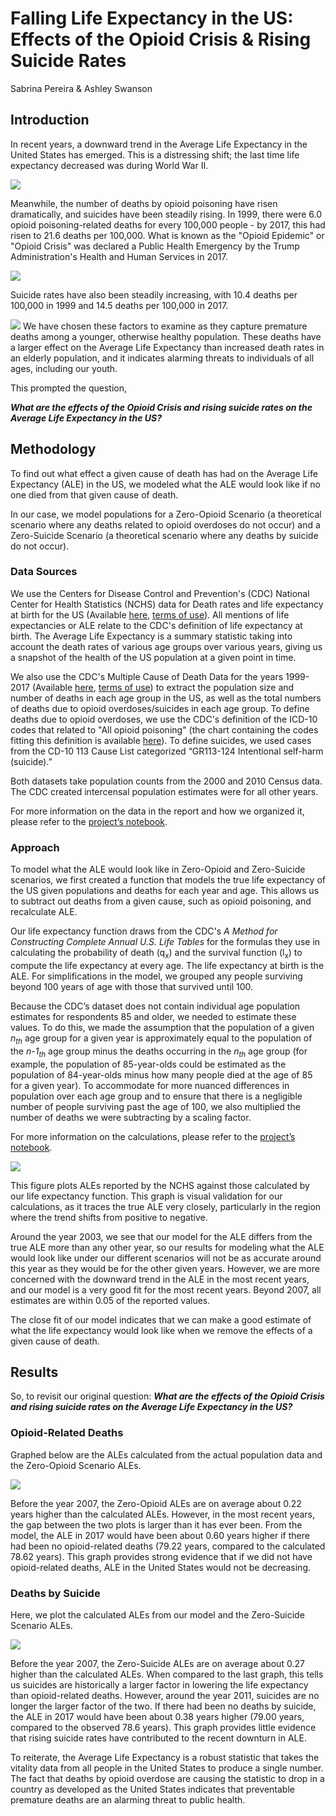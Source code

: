 # Falling Life Expectancy in the US: Effects of the Opioid Crisis & Rising Suicide Rates 

Sabrina Pereira & Ashley Swanson


## **Introduction**

In recent years, a downward trend in the Average Life Expectancy in the United States has emerged. This is a distressing shift; the last time life expectancy decreased was during World War II. 

![](https://github.com/ASHSWAN1999/DataScienceProject2/blob/master/figures/ALE.png)

Meanwhile, the number of deaths by opioid poisoning have risen dramatically, and suicides have been steadily rising. In 1999, there were 6.0 opioid poisoning-related deaths for every 100,000 people - by 2017, this had risen to 21.6 deaths per 100,000. What is known as the "Opioid Epidemic" or "Opioid Crisis" was declared a Public Health Emergency by the Trump Administration's Health and Human Services in 2017.

![](https://github.com/ASHSWAN1999/DataScienceProject2/blob/master/figures/opioid_over_time.png)

Suicide rates have also been steadily increasing, with 10.4 deaths per 100,000 in 1999 and 14.5 deaths per 100,000 in 2017.

![](https://github.com/ASHSWAN1999/DataScienceProject2/blob/master/figures/suicide_over_time.png)
We have chosen these factors to examine as they capture premature deaths among a younger, otherwise healthy population. These deaths have a larger effect on the Average Life Expectancy than increased death rates in an elderly population, and it indicates alarming threats to individuals of all ages, including our youth. 

This prompted the question,

_**What are the effects of the Opioid Crisis and rising suicide rates on the Average Life Expectancy in the US?**_


## **Methodology**

To find out what effect a given cause of death has had on the Average Life Expectancy (ALE) in the US, we modeled what the ALE would look like if no one died from that given cause of death. 

In our case, we model populations for a Zero-Opioid Scenario (a theoretical scenario where any deaths related to opioid overdoses do not occur) and a Zero-Suicide Scenario (a theoretical scenario where any deaths by suicide do not occur).

### Data Sources

We use the Centers for Disease Control and Prevention's (CDC) National Center for Health Statistics (NCHS) data for Death rates and life expectancy at birth for the US (Available [here](https://data.cdc.gov/NCHS/NCHS-Death-rates-and-life-expectancy-at-birth/w9j2-ggv5), [terms of use](https://wonder.cdc.gov/mcd.html)). All mentions of life expectancies or ALE relate to the CDC's definition of life expectancy at birth. The Average Life Expectancy is a summary statistic taking into account the death rates of various age groups over various years, giving us a snapshot of the health of the US population at a given point in time.

We also use the CDC's Multiple Cause of Death Data for the years 1999-2017 (Available [here](https://wonder.cdc.gov/mcd.html), [terms of use](https://wonder.cdc.gov/mcd-icd10.html)) to extract the population size and number of deaths in each age group in the US, as well as the total numbers of deaths due to opioid overdoses/suicides in each age group. To define deaths due to opioid overdoses, we use the CDC's definition of the ICD-10 codes that related to "All opioid poisoning" (the chart containing the codes fitting this definition is available [here](https://www.cdc.gov/drugoverdose/pdf/pdo_guide_to_icd-9-cm_and_icd-10_codes-a.pdf)). To define suicides, we used cases from the CD-10 113 Cause List categorized “GR113-124 Intentional self-harm (suicide).”

Both datasets take population counts from the 2000 and 2010 Census data. The CDC created intercensal population estimates were for all other years.

For more information on the data in the report and how we organized it, please refer to the [project’s notebook](https://github.com/ASHSWAN1999/DataScienceProject2/blob/master/project2.ipynb).


### Approach

To model what the ALE would look like in Zero-Opioid and Zero-Suicide scenarios, we first created a function that models the true life expectancy of the US given populations and deaths for each year and age. This allows us to subtract out deaths from a given cause, such as opioid poisoning, and recalculate ALE. 

Our life expectancy function draws from the CDC's *A Method for Constructing Complete Annual U.S. Life Tables* for the formulas they use in calculating the probability of death (q<sub>x</sub>) and the survival function (l<sub>x</sub>) to compute the life expectancy at every age. The life expectancy at birth is the ALE. For simplifications in the model, we grouped any people surviving beyond 100 years of age with those that survived until 100.

Because the CDC’s dataset does not contain individual age population estimates for respondents 85 and older,  we needed to estimate these values. To do this, we made the assumption that the population of a given *n<sub>th</sub>* age group for a given year is approximately equal to the population of the  *n-1<sub>th</sub>* age group minus the deaths occurring in the *n<sub>th</sub>* age group (for example, the population of 85-year-olds could be estimated as the population of 84-year-olds minus how many people died at the age of 85 for a given year). To accommodate for more nuanced differences in population over each age group and to ensure that there is a negligible number of people surviving past the age of 100, we also multiplied the number of deaths we were subtracting by a scaling factor. 

For more information on the calculations, please refer to the [project’s notebook](https://github.com/ASHSWAN1999/DataScienceProject2/blob/master/project2.ipynb).

![](https://github.com/ASHSWAN1999/DataScienceProject2/blob/master/figures/true_vs_cal.png)

This figure plots ALEs reported by the NCHS against those calculated by our life expectancy function. This graph is visual validation for our calculations, as it traces the true ALE very closely, particularly in the region where the trend shifts from positive to negative. 

Around the year 2003, we see that our model for the ALE differs from the true ALE more than any other year, so our results for modeling what the ALE would look like under our different scenarios will not be as accurate around this year as they would be for the other given years. However, we are more concerned with the downward trend in the ALE in the most recent years, and our model is a very good fit for the most recent years. Beyond 2007, all estimates are within 0.05 of the reported values.

The close fit of our model indicates that we can make a good estimate of what the life expectancy would look like when we remove the effects of a given cause of death.


## **Results**

So, to revisit our original question: _**What are the effects of the Opioid Crisis and rising suicide rates on the Average Life Expectancy in the US?**_

### Opioid-Related Deaths

Graphed below are the ALEs calculated from the actual population data and the Zero-Opioid Scenario ALEs. 

![](https://github.com/ASHSWAN1999/DataScienceProject2/blob/master/figures/zero_opioid.png)

Before the year 2007, the Zero-Opioid ALEs are on average about 0.22 years higher than the calculated ALEs. However, in the most recent years, the gap between the two plots is larger than it has ever been. From the model, the ALE in 2017 would have been about 0.60 years higher if there had been no opioid-related deaths (79.22 years, compared to the calculated 78.62 years). This graph provides strong evidence that if we did not have opioid-related deaths, ALE in the United States would not be decreasing. 

### Deaths by Suicide 

Here, we plot the calculated ALEs from our model and the Zero-Suicide Scenario ALEs.

![](https://github.com/ASHSWAN1999/DataScienceProject2/blob/master/figures/zero_suicide.png)

Before the year 2007, the Zero-Suicide ALEs are on average about 0.27 higher than the calculated ALEs. When compared to the last graph, this tells us suicides are historically a larger factor in lowering the life expectancy than opioid-related deaths. However, around the year 2011, suicides are no longer the larger factor of the two. If there had been no deaths by suicide, the ALE in 2017 would have been about 0.38 years higher (79.00 years, compared to the observed 78.6 years). This graph provides little evidence that rising suicide rates have contributed to the recent downturn in ALE.

To reiterate, the Average Life Expectancy is a robust statistic that takes the vitality data from all people in the United States to produce a single number. The fact that deaths by opioid overdose are causing the statistic to drop in a country as developed as the United States indicates that preventable premature deaths are an alarming threat to public health.

